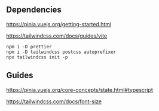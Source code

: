 ## Dependencies

https://pinia.vuejs.org/getting-started.html

https://tailwindcss.com/docs/guides/vite

```shell
npm i -D prettier
npm i -D tailwindcss postcss autoprefixer
npx tailwindcss init -p
```

## Guides

https://pinia.vuejs.org/core-concepts/state.html#typescript

https://tailwindcss.com/docs/font-size
